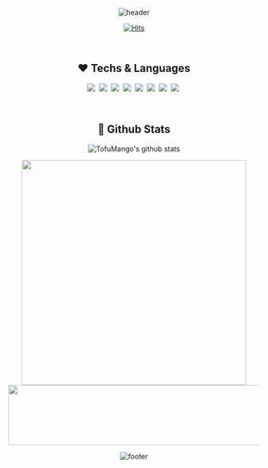 <div align="center">

![header](https://capsule-render.vercel.app/api?type=waving&color=gradient&height=250&section=header&text=🤭%20YEJI%20Github%20🤭&fontSize=45&fontAlignY=36&animation=twinkling)

[![Hits](https://hits.seeyoufarm.com/api/count/incr/badge.svg?url=https%3A%2F%2Fgithub.com%2FTofuMango&count_bg=%23F8D1D1&title_bg=%23F8D1D1&icon=&icon_color=%23FFFFFF&title=hits&edge_flat=false)](https://hits.seeyoufarm.com)

<br>

## ❤ Techs & Languages

<p>
  <img src="https://img.shields.io/badge/Python-453C67?style=flat&logo=Python&logoColor=white"/>&nbsp;
  <img src="https://img.shields.io/badge/HTML5-46C2CB?style=flat&logo=HTML5&logoColor=white"/>&nbsp;
  <img src="https://img.shields.io/badge/Javascript-F2F7A1?style=flat&logo=javascript&logoColor=white"/>&nbsp;
  <img src="https://img.shields.io/badge/css-6867AC?style=flat&logo=css3&logoColor=white"/>&nbsp;
  <img src="https://img.shields.io/badge/npm-A267AC?style=flat&logo=npm&logoColor=white"/>&nbsp;
  <img src="https://img.shields.io/badge/C-CE7BB0?style=flat&logo=C&logoColor=white"/>&nbsp;
  <img src="https://img.shields.io/badge/React-FFBCD1?style=flat&logo=react&logoColor=white"/>&nbsp;
  <img src="https://img.shields.io/badge/Django-355764?style=flat&logo=django&logoColor=white"/>&nbsp;
</p>

<br>

## 👀 Github Stats

![TofuMango's github stats](https://github-readme-stats.vercel.app/api?username=TofuMango)
<!-- ![TofuMango's github stats](https://github-readme-stats.vercel.app/api/top-langs/?username=TofuMango&show_icons=true&layout=compact) -->

<a href="https://www.gitanimals.org/en_US?utm_medium=image&utm_source=TofuMango&utm_content=farm">
  <img
    src="https://render.gitanimals.org/farms/TofuMango"
    width="450"
  />
</a>

<a href="https://www.gitanimals.org/en_US?utm_medium=image&utm_source=TofuMango&utm_content=line">
  <img
    src="https://render.gitanimals.org/lines/TofuMango?pet-id=668437592109459362"
    width="600"
    height="120"
  />
</a>

![footer](https://capsule-render.vercel.app/api?type=waving&color=gradient&height=150&section=footer)

</div>
